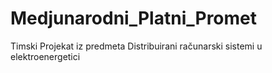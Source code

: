 # Medjunarodni_Platni_Promet
Timski Projekat iz predmeta Distribuirani računarski sistemi u elektroenergetici
